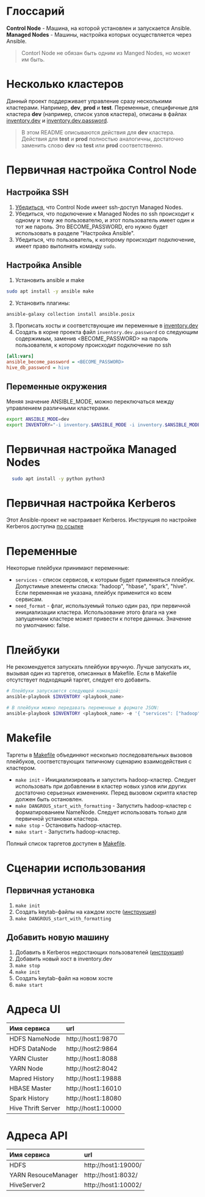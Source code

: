 # Глоссарий

**Control Node** - Машина, на которой установлен и запускается Ansible.  
**Managed Nodes** - Машины, настройка которых осуществляется через Ansible.

> Contorl Node не обязан быть одним из Manged Nodes, но может им быть.

# Несколько кластеров

Данный проект поддерживает управление сразу несколькими кластерами. Например, **dev**, **prod** и **test**.
Переменные, специфичные для кластера **dev** (например, список узлов кластера), описаны в файлах <u>[inventory.dev](./inventory.dev)</u> и <u>inventory.dev.password</u>.

> В этом README описываются действия для **dev** кластера. Действия для **test** и **prod** полностью аналогичны, достаточно заменить слово **dev** на **test** или **prod** соответственно.

# Первичная настройка Control Node

## Настройка SSH

1. [Убедиться](/doc/ubuntu_ssh.md), что Control Node имеет ssh-доступ Managed Nodes.
2. Убедиться, что подключение к Managed Nodes по ssh происходит к одному и тому же пользователю, и этот пользователь имеет один и тот же пароль. Это BECOME_PASSWORD, его нужно будет использовать в разделе "Настройка Ansible".
3. Убедиться, что пользователь, к которому происходит подключение, имеет право выполнять команду `sudo`.

## Настройка Ansible

1. Установить ansible и make

```bash
sudo apt install -y ansible make
```

2. Установить плагины:

```bash
ansible-galaxy collection install ansible.posix
```

3. Прописать хосты и соответствующие им переменные в [inventory.dev](./inventory.dev)
4. Создать в корне проекта файл `inventory.dev.password` со следующим содержимым, заменив <BECOME_PASSWORD> на пароль пользователя, к которому происходит подключение по ssh

```ini
[all:vars]
ansible_become_password = <BECOME_PASSWORD>
hive_db_password = hive
```

## Переменные окружения

Меняя значение ANSIBLE_MODE, можно переключаться между управлением различными кластерами.

```bash
export ANSIBLE_MODE=dev
export INVENTORY="-i inventory.$ANSIBLE_MODE -i inventory.$ANSIBLE_MODE.password"
```

# Первичная настройка Managed Nodes

```bash
  sudo apt install -y python python3
```

# Первичная настройка Kerberos

Этот Ansible-проект не настраивает Kerberos. Инструкция по настройке Kerberos доступна [по ссылке](./doc/kerberos.md#настройка-kdc)

# Переменные

Некоторые плейбуки принимают переменные:

- `services` - список сервисов, к которым будет применяться плейбук. Допустимые элементы списка: "hadoop", "hbase", "spark", "hive". Если переменная не указана, плейбук применится ко всем сервисам.
- `need_format` - флаг, используемый только один раз, при первичной инициализации кластера. Использование этого флага на уже запущенном кластере может привести к потере данных. Значение по умолчанию: false.

# Плейбуки

Не рекомендуется запускать плейбуки вручную. Лучше запускать их, вызывая один из таргетов, описанных в Makefile. Если в Makefile отсутствует подходящий таргет, следует его добавить.

```bash
# Плейбуки запускаются следующей командой:
ansible-playbook $INVENTORY <playbook_name>

# В плейбуки можно передавать переменные в формате JSON:
ansible-playbook $INVENTORY <playbook_name> -e '{ "services": ["hadoop", "hive", "spark"], "need_format": false }'
```

# Makefile

Таргеты в [Makefile](./Makefile) объединяют несколько последовательных вызовов плейбуков, соответствующих типичному сценарию взаимодействия с кластером.

- `make init` - Инициализировать и запустить hadoop-кластер. Следует использовать при добавлении в кластер новых узлов или других достаточно серьезных изменениях. Перед вызовом скрипта кластер должен быть остановлен.
- `make DANGROUS_start_with_formatting` - Запустить hadoop-кластер с форматированием NameNode. Следует использовать только для первичной установки кластера.
- `make stop` - Остановить hadoop-кластер.
- `make start` - Запустить hadoop-кластер.

Полный список таргетов доступен в [Makefile](./Makefile).

# Сценарии использования

## Первичная установка

1. `make init`
2. Создать keytab-файлы на каждом хосте ([инструкция](./doc/kerberos.md#создание-keytab-ов))
3. `make DANGROUS_start_with_formatting`

## Добавить новую машину

1. Добавить в Kerberos недостающих пользователей ([инструкция](./doc/kerberos.md#создание-пользователей))
2. Добавить новый хост в inventory.dev
3. `make stop`
4. `make init`
5. Создать keytab-файл на новом хосте
6. `make start`

# Адреса UI

| Имя сервиса        | url                |
| :----------------- | :----------------- |
| HDFS NameNode      | http://host1:9870  |
| HDFS DataNode      | http://host2:9864  |
| YARN Cluster       | http://host1:8088  |
| YARN Node          | http://host2:8042  |
| Mapred History     | http://host1:19888 |
| HBASE Master       | http://host1:16010 |
| Spark History      | http://host1:18080 |
| Hive Thrift Server | http://host1:10000 |

# Адреса API

| Имя сервиса         | url                 |
| :------------------ | :------------------ |
| HDFS                | http://host1:19000/ |
| YARN ResouceManager | http://host1:8032/  |
| HiveServer2         | http://host1:10002/ |
